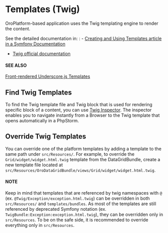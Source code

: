 # Templates (Twig)

OroPlatform-based application uses the Twig templating engine to render the content.

See the detailed documentation in:
: - <a href="https://symfony.com/doc/4.4/templating.html" target="_blank">Creating and Using Templates article in a Symfony Documentation</a>
  - <a href="https://twig.symfony.com/" target="_blank">Twig official documentation</a>

#### SEE ALSO
[Front-rendered Underscore.js Templates](../javascript/index.md#frontend-architecture-js-templates)

## Find Twig Templates

To find the Twig template file and Twig block that is used for rendering
specific block of a content, you can use <a href="https://github.com/oroinc/twig-inspector/blob/master/Bundle/Resources/doc/usage.md" target="_blank">Twig Inspector</a>. The inspector enables
you to navigate instantly from a Browser to the Twig template that opens automatically in a PhpStorm.

## Override Twig Templates

You can override one of the platform templates by adding a template
to the same path under `src/Resources/`.
For example, to override the `Grid/widget/widget.html.twig` template
from the DataGridBundle, create a new template file located at
`src/Resources/OroDataGridBundle/views/Grid/widget/widget.html.twig`.

#### NOTE
Keep in mind that templates that are referenced by twig namespaces with `@`
(ex. `@Twig/Exception/exception.html.twig`) can be overridden in both
`src/Resources/` and `templates/bundles`. As most of the templates are still
referenced by deprecated Symfony notation (ex. `TwigBundle:Exception:exception.html.twig`), they
can be overridden only in `src/Resources`. To be on the safe side, it is recommended
to override everything only in `src/Resources`.

<!-- Frontend -->
